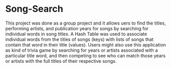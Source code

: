 # Song-Search
This project was done as a group project and it allows uers to find the titles, performing artists, and publication years for songs by searching for individual words in song titles. A Hash Table was used to associate individual words from the titles of songs (keys) with lists of songs that contain that word in their title (values). Users might also use this application as kind of trivia game by searching for years or artists associated with a particular title word, and then competing to see who can match those years or artists with the full titles of their respective songs.
